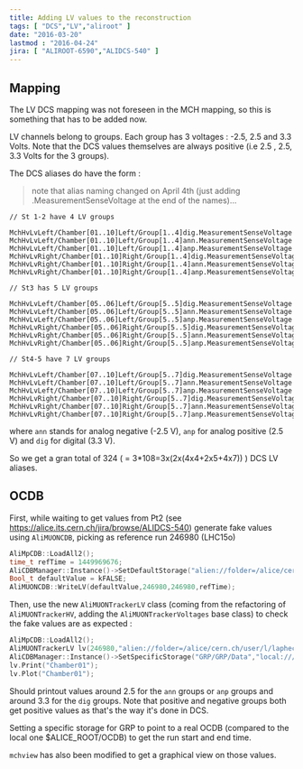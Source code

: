 ```yaml
---
title: Adding LV values to the reconstruction
tags: [ "DCS","LV","aliroot" ]
date: "2016-03-20"
lastmod : "2016-04-24"
jira: [ "ALIROOT-6590","ALIDCS-540" ]
---
```


## Mapping

The LV DCS mapping was not foreseen in the MCH mapping, so this is something that has to be added now.

LV channels belong to groups. Each group has 3 voltages : -2.5, 2.5 and 3.3 Volts. Note that the DCS values themselves are always positive (i.e 2.5 , 2.5, 3.3 Volts for the 3 groups).

The DCS aliases do have the form :

> note that alias naming changed on April 4th (just adding .MeasurementSenseVoltage at
the end of the names)...


```
// St 1-2 have 4 LV groups

MchHvLvLeft/Chamber[01..10]Left/Group[1..4]dig.MeasurementSenseVoltage
MchHvLvLeft/Chamber[01..10]Left/Group[1..4]ann.MeasurementSenseVoltage
MchHvLvLeft/Chamber[01..10]Left/Group[1..4]anp.MeasurementSenseVoltage
MchHvLvRight/Chamber[01..10]Right/Group[1..4]dig.MeasurementSenseVoltage
MchHvLvRight/Chamber[01..10]Right/Group[1..4]ann.MeasurementSenseVoltage
MchHvLvRight/Chamber[01..10]Right/Group[1..4]anp.MeasurementSenseVoltage

// St3 has 5 LV groups

MchHvLvLeft/Chamber[05..06]Left/Group[5..5]dig.MeasurementSenseVoltage
MchHvLvLeft/Chamber[05..06]Left/Group[5..5]ann.MeasurementSenseVoltage
MchHvLvLeft/Chamber[05..06]Left/Group[5..5]anp.MeasurementSenseVoltage
MchHvLvRight/Chamber[05..06]Right/Group[5..5]dig.MeasurementSenseVoltage
MchHvLvRight/Chamber[05..06]Right/Group[5..5]ann.MeasurementSenseVoltage
MchHvLvRight/Chamber[05..06]Right/Group[5..5]anp.MeasurementSenseVoltage

// St4-5 have 7 LV groups

MchHvLvLeft/Chamber[07..10]Left/Group[5..7]dig.MeasurementSenseVoltage
MchHvLvLeft/Chamber[07..10]Left/Group[5..7]ann.MeasurementSenseVoltage
MchHvLvLeft/Chamber[07..10]Left/Group[5..7]anp.MeasurementSenseVoltage
MchHvLvRight/Chamber[07..10]Right/Group[5..7]dig.MeasurementSenseVoltage
MchHvLvRight/Chamber[07..10]Right/Group[5..7]ann.MeasurementSenseVoltage
MchHvLvRight/Chamber[07..10]Right/Group[5..7]anp.MeasurementSenseVoltage
```

where `ann` stands for analog negative (-2.5 V), `anp` for analog positive (2.5 V) and `dig` for digital (3.3 V).

So we get a gran total of 324 ( = 3*108=3x(2x(4x4+2x5+4x7)) ) DCS LV aliases.

## OCDB

First, while waiting to get values from Pt2 (see https://alice.its.cern.ch/jira/browse/ALIDCS-540) generate fake values
 using `AliMUONCDB`, picking as reference run 246980 (LHC15o)

```c++
AliMpCDB::LoadAll2();
time_t refTime = 1449969676;
AliCDBManager::Instance()->SetDefaultStorage("alien://folder=/alice/cern.ch/user/l/laphecet/OCDB");
Bool_t defaultValue = kFALSE;
AliMUONCDB::WriteLV(defaultValue,246980,246980,refTime);
```

Then, use the new `AliMUONTrackerLV` class (coming from the refactoring of `AliMUONTrackerHV`, adding the `AliMUONTrackerVoltages` base class) to check the fake values are as expected :

```c++
AliMpCDB::LoadAll2();
AliMUONTrackerLV lv(246980,"alien://folder=/alice/cern.ch/user/l/laphecet/OCDB");
AliCDBManager::Instance()->SetSpecificStorage("GRP/GRP/Data","local:///cvmfs/alice-ocdb.cern.ch/calibration/data/2015/OCDB");
lv.Print("Chamber01");
lv.Plot("Chamber01");
```

Should printout values around 2.5 for the `ann` groups or `anp` groups and around 3.3 for the `dig` groups. Note that positive and negative groups both get positive values as that's the way it's done in DCS.

Setting a specific storage for GRP to point to a real OCDB (compared to the local one $ALICE_ROOT/OCDB) to get the run start and end time.

`mchview` has also been modified to get a graphical view on those values.
